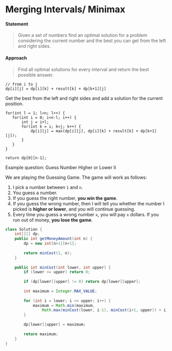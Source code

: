 # Merging Intervals/ Minimax

#### Statement

> Given a set of numbers find an optimal solution for a problem considering the current number and the best you can get from the left and right sides.

#### Approach

> Find all optimal solutions for every interval and return the best possible answer.

```text
// from i to j
dp[i][j] = dp[i][k] + result[k] + dp[k+1][j]
```

Get the best from the left and right sides and add a solution for the current position.

```text
for(int l = 1; l<n; l++) {
   for(int i = 0; i<n-l; i++) {
       int j = i+l;
       for(int k = i; k<j; k++) {
           dp[i][j] = max(dp[i][j], dp[i][k] + result[k] + dp[k+1][j]);
       }
   }
}

return dp[0][n-1];
```

Example question: Guess Number Higher or Lower II

We are playing the Guessing Game. The game will work as follows:

1. I pick a number between `1` and `n`.
2. You guess a number.
3. If you guess the right number, **you win the game**.
4. If you guess the wrong number, then I will tell you whether the number I picked is **higher or lower**, and you will continue guessing.
5. Every time you guess a wrong number `x`, you will pay `x` dollars. If you run out of money, **you lose the game**.

```java
class Solution {
    int[][] dp;
    public int getMoneyAmount(int n) {
        dp = new int[n+1][n+1];
        
        return minCost(1, n);
    }
    
    public int minCost(int lower, int upper) {
        if (lower >= upper) return 0;
        
        if (dp[lower][upper] != 0) return dp[lower][upper];
        
        int maximum = Integer.MAX_VALUE;
        
        for (int i = lower; i <= upper; i++) {
            maximum = Math.min(maximum,
                Math.max(minCost(lower, i-1), minCost(i+1, upper)) + i);
        }
        
        dp[lower][upper] = maximum;
        
        return maximum;
    }
}
```

